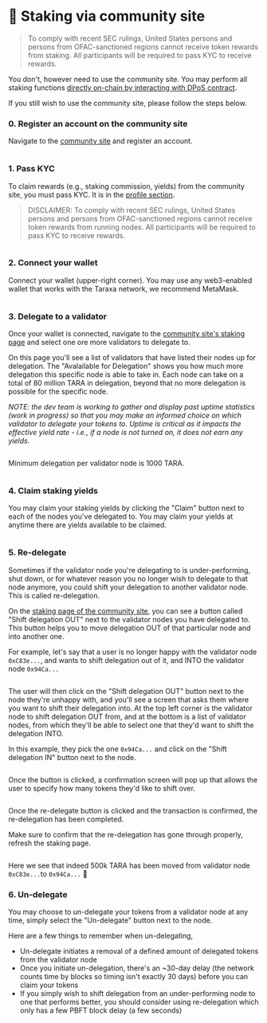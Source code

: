 # 🚩 Staking via community site

> To comply with recent SEC rulings, United States persons and persons from OFAC-sanctioned regions cannot receive token rewards from staking. All participants will be required to pass KYC to receive rewards.

You don't, however need to use the community site. You may perform all staking functions [directly on-chain by interacting with DPoS contract](staking-directly-on-chain.md).&#x20;

If you still wish to use the community site, please follow the steps below.&#x20;



### 0.  Register an account on the community site&#x20;

Navigate to the [community site](http://community.taraxa.io/) and register an account.&#x20;

<figure><img src="../.gitbook/assets/1. register.png" alt=""><figcaption></figcaption></figure>

### 1.  Pass KYC

To claim rewards (e.g., staking commission, yields) from the community site, you must pass KYC. It is in the [profile section](https://community.taraxa.io/profile).&#x20;

> DISCLAIMER: To comply with recent SEC rulings, United States persons and persons from OFAC-sanctioned regions cannot receive token rewards from running nodes. All participants will be required to pass KYC to receive rewards.

<figure><img src="../.gitbook/assets/2. kyc.png" alt=""><figcaption></figcaption></figure>

### 2.  Connect your wallet

Connect your wallet (upper-right corner). You may use any web3-enabled wallet that works with the Taraxa network, we recommend MetaMask.&#x20;

<figure><img src="../.gitbook/assets/9. profile (connect wallet).png" alt=""><figcaption></figcaption></figure>

### 3.  Delegate to a validator

Once your wallet is connected, navigate to the [community site's staking page](https://community.taraxa.io/staking) and select one ore more validators to delegate to.&#x20;

On this page you'll see a list of validators that have listed their nodes up for delegation. The "Avalailable for Delegation" shows you how much more delegation this specific node is able to take in. Each node can take on a total of 80 million TARA in delegation, beyond that no more delegation is possible for the specific node.&#x20;

_NOTE: the dev team is working to gather and display past uptime statistics (work in progress) so that you may make an informed choice on which validator to delegate your tokens to. Uptime is critical as it impacts the effective yield rate - i.e., if a node is not turned on, it does not earn any yields._&#x20;

<figure><img src="../.gitbook/assets/4. delegate to a node.png" alt=""><figcaption></figcaption></figure>

Minimum delegation per validator node is 1000 TARA.&#x20;

<figure><img src="../.gitbook/assets/5. delegation screen.png" alt=""><figcaption></figcaption></figure>

### 4.  Claim staking yields&#x20;

You may claim your staking yields by clicking the "Claim" button next to each of the nodes you've delegated to. You may claim your yields at anytime there are yields available to be claimed.&#x20;

<figure><img src="../.gitbook/assets/6. claim yields - staker.png" alt=""><figcaption></figcaption></figure>

### 5.  Re-delegate

Sometimes if the validator node you're delegating to is under-performing, shut down, or for whatever reason you no longer wish to delegate to that node anymore, you could shift your delegation to another validator node. This is called re-delegation.&#x20;

On the [staking page of the community site](https://community.taraxa.io/staking), you can see a button called "Shift delegation OUT" next to the validator nodes you have delegated to. This button helps you to move delegation OUT of that particular node and into another one.&#x20;

For example, let's say that a user is no longer happy with the validator node `0xC83e...`, and wants to shift delegation out of it, and INTO the validator node `0x94Ca...`&#x20;

<figure><img src="../.gitbook/assets/image (30).png" alt=""><figcaption></figcaption></figure>

The user will then click on the "Shift delegation OUT" button next to the node they're unhappy with, and you'll see a screen that asks them where you want to shift their delegation into. At the top left corner is the validator node to shift delegation OUT from, and at the bottom is a list of validator nodes, from which they'll be able to select one that they'd want to shift the delegation INTO.&#x20;

In this example, they pick the one `0x94Ca...` and click on the "Shift delegation IN" button next to the node.&#x20;

<figure><img src="../.gitbook/assets/image (19).png" alt=""><figcaption></figcaption></figure>



Once the button is clicked, a confirmation screen will pop up that allows the user to specify how many tokens they'd like to shift over.&#x20;

<figure><img src="../.gitbook/assets/image (5) (2) (1).png" alt=""><figcaption></figcaption></figure>

Once the re-delegate button is clicked and the transaction is confirmed, the re-delegation has been completed.&#x20;

Make sure to confirm that the re-delegation has gone through properly, refresh the staking page.&#x20;

<figure><img src="../.gitbook/assets/image (20).png" alt=""><figcaption></figcaption></figure>

Here we see that indeed 500k TARA has been moved from validator node `0xC83e...`to `0x94Ca...` :tada:



### 6.  Un-delegate

You may choose to un-delegate your tokens from a validator node at any time, simply select the "Un-delegate" button next to the node.&#x20;

Here are a few things to remember when un-delegating,&#x20;

* Un-delegate initiates a removal of a defined amount of delegated tokens from the validator node
* Once you initiate un-delegation, there's an \~30-day delay (the network counts time by blocks so timing isn't exactly 30 days) before you can claim your tokens
* If you simply wish to shift delegation from an under-performing node to one that performs better, you should consider using re-delegation which only has a few PBFT block delay (a few seconds)



<figure><img src="../.gitbook/assets/7. undelegate.png" alt=""><figcaption></figcaption></figure>

###

